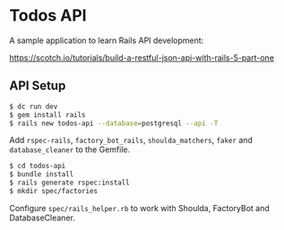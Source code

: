 # Todos API

A sample application to learn Rails API development:

https://scotch.io/tutorials/build-a-restful-json-api-with-rails-5-part-one

## API Setup

```bash
$ dc run dev
$ gem install rails
$ rails new todos-api --database=postgresql --api -T
```

Add `rspec-rails`, `factory_bot_rails`, `shoulda_matchers`, `faker` and `database_cleaner` to the Gemfile.

```bash
$ cd todos-api
$ bundle install
$ rails generate rspec:install
$ mkdir spec/factories
```

Configure `spec/rails_helper.rb` to work with Shoulda, FactoryBot and DatabaseCleaner.